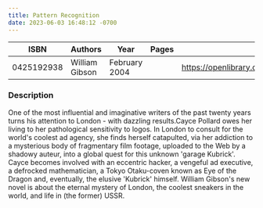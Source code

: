 ```yaml
---
title: Pattern Recognition
date: 2023-06-03 16:48:12 -0700
---
```


| ISBN        | Authors      | Year    | Pages    | URL   |
| ----------- | ------------ | ------- | -------- | ----- |
| 0425192938  | William Gibson| February 2004| |https://openlibrary.org/books/OL24357453M/Pattern_recognition|    

### Description
One of the most influential and imaginative writers of the past twenty years turns his attention to London - with dazzling results.Cayce Pollard owes her living to her pathological sensitivity to logos. In London to consult for the world's coolest ad agency, she finds herself catapulted, via her addiction to a mysterious body of fragmentary film footage, uploaded to the Web by a shadowy auteur, into a global quest for this unknown 'garage Kubrick'. Cayce becomes involved with an eccentric hacker, a vengeful ad executive, a defrocked mathematician, a Tokyo Otaku-coven known as Eye of the Dragon and, eventually, the elusive 'Kubrick' himself. William Gibson's new novel is about the eternal mystery of London, the coolest sneakers in the world, and life in (the former) USSR.